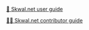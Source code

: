 [👤 Skwal.net user guide](/docs?module=skwal-net-user-guide)

[🧑‍💻 Skwal.net contributor guide](?module=skwal-net-contributor-guide)